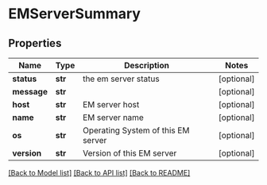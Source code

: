 # EMServerSummary

## Properties
Name | Type | Description | Notes
------------ | ------------- | ------------- | -------------
**status** | **str** | the em server status | [optional] 
**message** | **str** |  | [optional] 
**host** | **str** | EM server host | [optional] 
**name** | **str** | EM server name | [optional] 
**os** | **str** | Operating System of this EM server | [optional] 
**version** | **str** | Version of this EM server | [optional] 

[[Back to Model list]](../README.md#documentation-for-models) [[Back to API list]](../README.md#documentation-for-api-endpoints) [[Back to README]](../README.md)

